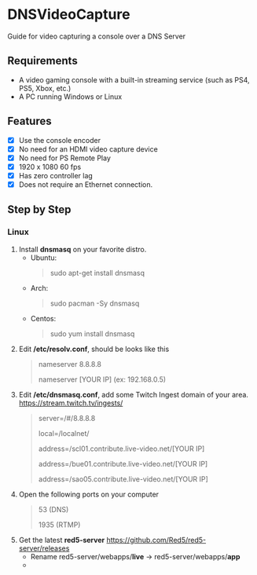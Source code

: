 # DNSVideoCapture
Guide for video capturing a console over a DNS Server

## Requirements
- A video gaming console with a built-in streaming service (such as PS4, PS5, Xbox, etc.)
- A PC running Windows or Linux

## Features
- [x] Use the console encoder
- [x] No need for an HDMI video capture device
- [x] No need for PS Remote Play
- [x] 1920 x 1080 60 fps
- [x] Has zero controller lag
- [x] Does not require an Ethernet connection.

## Step by Step
### Linux
1. Install **dnsmasq** on your favorite distro.
   - Ubuntu:
     > sudo apt-get install dnsmasq
   - Arch:
     > sudo pacman -Sy dnsmasq
   - Centos:
     > sudo yum install dnsmasq
2. Edit **/etc/resolv.conf**, should be looks like this
   > nameserver 8.8.8.8
   > 
   > nameserver [YOUR IP] (ex: 192.168.0.5)
   > 
3. Edit **/etc/dnsmasq.conf**, add some Twitch Ingest domain of your area. https://stream.twitch.tv/ingests/
   > server=/#/8.8.8.8
   > 
   > local=/localnet/
   > 
   > address=/scl01.contribute.live-video.net/[YOUR IP]
   > 
   > address=/bue01.contribute.live-video.net/[YOUR IP]
   > 
   > address=/sao05.contribute.live-video.net/[YOUR IP]
4. Open the following ports on your computer
   > 53 (DNS)
   > 
   > 1935 (RTMP)
5. Get the latest **red5-server** https://github.com/Red5/red5-server/releases
   - Rename red5-server/webapps/**live** -> red5-server/webapps/**app**
   - 
